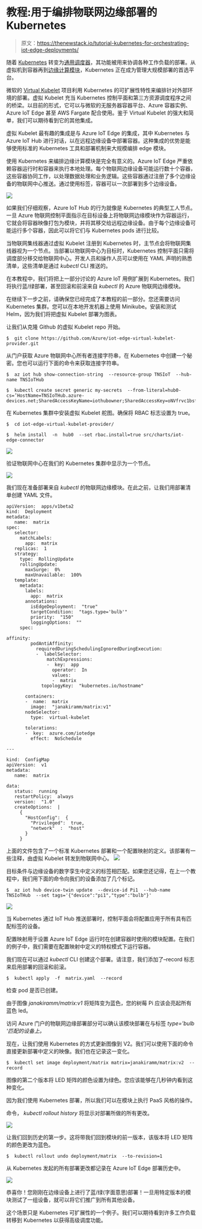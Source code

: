 # 教程:用于编排物联网边缘部署的 Kubernetes

> 原文：<https://thenewstack.io/tutorial-kubernetes-for-orchestrating-iot-edge-deployments/>

随着 [Kubernetes](https://thenewstack.io/azure-iot-edge-a-technology-primer/) 转变为[通用调度器](https://thenewstack.io/how-kubernetes-is-transforming-into-a-universal-scheduler/)，其功能被用来协调各种工作负载的部署。从虚拟机到容器再到[边缘计算模块](https://thenewstack.io/category/edge-iot/)，Kubernetes 正在成为管理大规模部署的首选平台。

微软的 [Virtual Kubelet](https://azure.microsoft.com/en-us/resources/videos/azure-friday-virtual-kubelet-introduction/) 项目利用 Kubernetes 的可扩展性特性来编排针对外部环境的部署。虚拟 Kubelet 充当 Kubernetes 控制平面和第三方资源调度程序之间的桥梁。以目前的形式，它可以与微软的无服务器容器平台、Azure 容器实例、Azure IoT Edge 甚至 AWS Fargate 配合使用。鉴于 Virtual Kubelet 的强大和简单，我们可以期待看到它的其他集成。

虚拟 Kubelet 最有趣的集成是与 Azure IoT Edge 的集成，其中 Kubernetes 与 Azure IoT Hub 进行对话，以在远程边缘设备中部署容器。这种集成的优势是能够使用标准的 Kubernetes 工具和部署机制来大规模编排 edge 模块。

使用 Kubernetes 来编排边缘计算模块是完全有意义的。Azure IoT Edge 严重依赖容器运行时和容器来执行本地处理。每个物联网边缘设备可能运行数十个容器，这些容器协同工作，以处理数据处理和业务逻辑。这些容器通过注册了多个边缘设备的物联网中心推送。通过使用标签，容器可以一次部署到多个边缘设备。

![](img/11ec0e13e74e82c1353de73bfd0bc77f.png)

如果我们仔细观察，Azure IoT Hub 的行为就像是 Kubernetes 的典型工人节点。一旦 Azure 物联网控制平面指示在目标设备上将物联网边缘模块作为容器运行，它就会将容器映像打包为模块，并将其移交给远程边缘设备。由于每个边缘设备可能运行多个容器，因此可以将它们与 Kubernetes pods 进行比较。

当物联网集线器通过虚拟 Kubelet 注册到 Kubernetes 时，主节点会将物联网集线器视为一个节点。当部署以物联网中心为目标时，Kubernetes 控制平面只需将调度部分移交给物联网中心。开发人员和操作人员可以使用在 YAML 声明的熟悉清单，这些清单是通过 *kubectl* CLI 推送的。

在本教程中，我们将把上一部分讨论的 Azure IoT 用例扩展到 Kubernetes。我们将执行蓝/绿部署，甚至回滚和前滚来自 *kubectl* 的 Azure 物联网边缘模块。

在继续下一步之前，请确保您已经完成了本教程的前一部分。您还需要访问 Kubernetes 集群。您可以在本地开发机器上使用 Minikube。安装和测试 Helm，因为我们将把虚拟 Kubelet 部署为图表。

让我们从克隆 Github 的虚拟 Kubelet repo 开始。

```
$  git clone https://github.com/Azure/iot-edge-virtual-kubelet-provider.git

```

从门户获取 Azure 物联网中心所有者连接字符串，在 Kubernetes 中创建一个秘密。您也可以运行下面的命令来获取连接字符串。

```
$  az iot hub show-connection-string  --resource-group TNSIoT  --hub-name TNSIoTHub

$  kubectl create secret generic my-secrets  --from-literal=hub0-cs=’HostName=TNSIoTHub.azure-devices.net;SharedAccessKeyName=iothubowner;SharedAccessKey=oNVfrvc1bsfmrXaofsVQAhvq74xQ/rHiRzClqPOsFgc=’

```

在 Kubernetes 集群中安装虚拟 Kubelet 舵图。确保将 RBAC 标志设置为 true。

```
$  cd iot-edge-virtual-kubelet-provider/

$  helm install  -n  hub0  --set rbac.install=true src/charts/iot-edge-connector

```

![](img/671ffc11625284c7f8ac31457f6596e7.png)

验证物联网中心在我们的 Kubernetes 集群中显示为一个节点。

![](img/b9d98fbe2068c4f5273cfc4917618b05.png)

我们现在准备部署来自 *kubectl* 的物联网边缘模块。在此之前，让我们用部署清单创建 YAML 文件。

```
apiVersion:  apps/v1beta2
kind:  Deployment
metadata:
   name:  matrix
spec:
   selector:
     matchLabels:
       app:  matrix
   replicas:  1
   strategy:
     type:  RollingUpdate
     rollingUpdate:
       maxSurge:  0%
       maxUnavailable:  100%
   template:
     metadata:
       labels:
         app:  matrix
       annotations:
         isEdgeDeployment:  "true"
         targetCondition:  "tags.type='bulb'"
         priority:  "150"
         loggingOptions:  ""
     spec:

affinity:
         podAntiAffinity:
           requiredDuringSchedulingIgnoredDuringExecution:
           -  labelSelector:
               matchExpressions:
               -  key:  app
                 operator:  In
                 values:
                 -  matrix
             topologyKey:  "kubernetes.io/hostname"

       containers:
       -  name:  matrix
         image:  "janakiramm/matrix:v1"
       nodeSelector:
         type:  virtual-kubelet

       tolerations:
       -  key:  azure.com/iotedge
         effect:  NoSchedule

---

kind:  ConfigMap
apiVersion:  v1
metadata:
   name:  matrix

data:
   status:  running
   restartPolicy:  always
   version:  "1.0"
   createOptions:  |
     {
       "HostConfig":  {
         "Privileged":  true,
         "network"  :  "host"
       }     
     }

```

上面的文件包含了一个标准 Kubernetes 部署和一个配置映射的定义。该部署有一些注释，由虚拟 Kubelet 转发到物联网中心。
![](img/a0c90759f811a7484a40207fec38c4a4.png)

目标条件与边缘设备的数字孪生中定义的标签相匹配。如果您还记得，在上一个教程中，我们用下面的命令向我们的设备添加了几个标记。

```
$  az iot hub device-twin update  --device-id Pi1  --hub-name TNSIoTHub  --set tags='{"device":"pi1","type":"bulb"}'

```

![](img/839dff87aef422181b9f93fe26e65fc4.png)

当 Kubernetes 通过 IoT Hub 推送部署时，控制平面会将配置应用于所有具有匹配标签的设备。

配置映射用于设置 Azure IoT Edge 运行时在创建容器时使用的模块配置。在我们的例子中，我们需要在配置映射中定义的特权模式下运行容器。

我们现在可以通过 *kubectl* CLI 创建这个部署。请注意，我们添加了–record 标志来启用部署的回滚和前滚。

```
$  kubectl apply  -f  matrix.yaml  --record

```

检查 pod 是否已创建。

由于图像 *janakiramm/matrix:v1* 将矩阵变为蓝色，您的树莓 Pi 应该会亮起所有蓝色 led。

访问 Azure 门户的物联网边缘部署部分可以确认该模块部署在与标签 *type='bulb '匹配的设备上。*

现在，让我们使用 Kubernetes 的方式更新图像到 V2。我们可以使用下面的命令直接更新部署中定义的映像。我们也在记录这一变化。

```
$  kubectl set image deployment/matrix matrix=janakiramm/matrix:v2  --record

```

图像的第二个版本将 LED 矩阵的颜色设置为绿色。您应该能够在几秒钟内看到这种变化。

因为我们使用 Kubernetes 部署，所以我们可以在模块上执行 PaaS 风格的操作。

命令， *kubectl rollout history* 将显示对部署所做的所有更改。

![](img/670256cb1f63285aeb519385cde8485e.png)

让我们回到历史的第一步。这将带我们回到模块的前一版本，该版本将 LED 矩阵的颜色更改为蓝色。

```
$  kubectl rollout undo deployment/matrix  --to-revision=1

```

从 Kubernetes 发起的所有部署更改都记录在 Azure IoT Edge 部署历史中。

![](img/847d925c8be06d380be14e47c284875d.png)

恭喜你！您刚刚在边缘设备上进行了蓝/绿(字面意思)部署！一旦用特定版本的模块测试了一组设备，就可以将它们推广到所有其他设备。

这个场景只是 Kubernetes 可扩展性的一个例子。我们可以期待看到许多工作负载转移到 Kubernetes 以获得高级调度功能。

<svg xmlns:xlink="http://www.w3.org/1999/xlink" viewBox="0 0 68 31" version="1.1"><title>Group</title> <desc>Created with Sketch.</desc></svg>